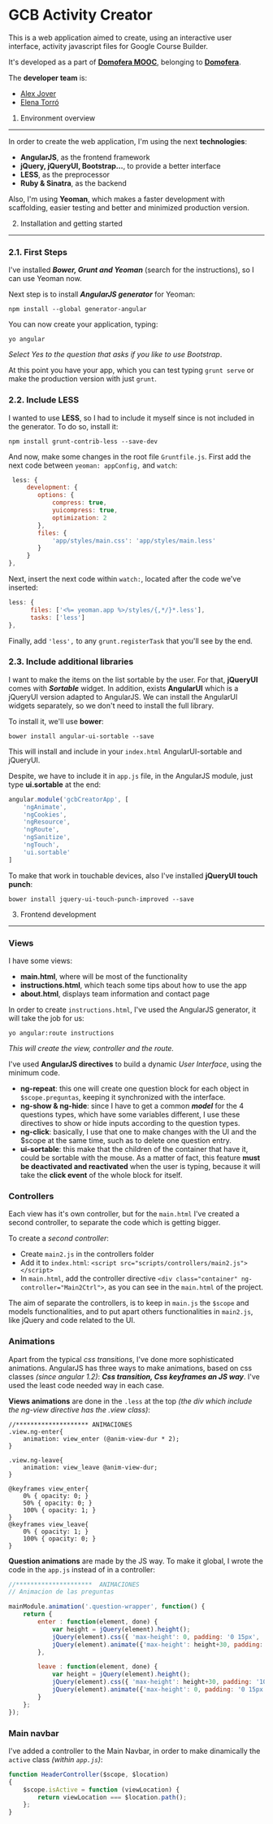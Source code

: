 GCB Activity Creator
===========================
This is a web application aimed to create, using an interactive user interface, activity javascript files for Google Course Builder.

It's developed as a part of **[Domofera MOOC](https://moocdomofera.appspot.com/)**, belonging to **[Domofera](https://domofera.com/)**. 

The **developer team** is:
 - [Alex Jover](https://github.com/alexjoverm)
 - [Elena Torró](https://github.com/elenatorro)

1. Environment overview
----------
In order to create the web application, I'm using the next **technologies**:
 -  **AngularJS**, as the frontend framework
 -  **jQuery, jQueryUI, Bootstrap...**, to provide a better interface
 -  **LESS**, as the preprocessor
 -  **Ruby & Sinatra**, as the backend

Also, I'm using **Yeoman**, which makes a faster development with scaffolding, easier testing and better and minimized production version.
 
 2. Installation and getting started
----------

### 2.1. First Steps

I've installed ***Bower, Grunt and Yeoman*** (search for the instructions), so I can use Yeoman now.

Next step is to install ***AngularJS generator*** for Yeoman:
```
npm install --global generator-angular
```
You can now create your application, typing:
```
yo angular
```
*Select Yes to the question that asks if you like to use Bootstrap*.

At this point you have your app, which you can test typing `grunt serve` or make the production version with just `grunt`.

### 2.2. Include LESS

I wanted to use **LESS**, so I had to include it myself since is not included in the generator. To do so, install it:
```
npm install grunt-contrib-less --save-dev
```
And now, make some changes in the root file `Gruntfile.js`. First add the next code between `yeoman: appConfig,` and `watch`:
```javascript
 less: {
     development: {
        options: {
            compress: true,
            yuicompress: true,
            optimization: 2
        },
        files: {
            'app/styles/main.css': 'app/styles/main.less'
        }
     }
},
``` 
Next, insert the next code within `watch:`, located after the code we've inserted:
```javascript
less: {
      files: ['<%= yeoman.app %>/styles/{,*/}*.less'],
      tasks: ['less']
},
```

Finally, add `'less',` to any `grunt.registerTask` that you'll see by the end.



### 2.3. Include additional libraries

I want to make the items on the list sortable by the user. For that, **jQueryUI** comes with ***Sortable*** widget. In addition, exists **AngularUI** which is a jQueryUI version adapted to AngularJS. We can install the AngularUI widgets separately, so we don't need to install the full library.

To install it, we'll use **bower**:
```
bower install angular-ui-sortable --save
```
This will install and include in your `index.html` AngularUI-sortable and jQueryUI.

Despite, we have to include it in `app.js` file, in the AngularJS module, just type **ui.sortable** at the end:
```javascript
angular.module('gcbCreatorApp', [
    'ngAnimate',
    'ngCookies',
    'ngResource',
    'ngRoute',
    'ngSanitize',
    'ngTouch',
    'ui.sortable'
]
```

To make that work in touchable devices, also I've installed **jQueryUI touch punch**:
```
bower install jquery-ui-touch-punch-improved --save
```


 3. Frontend development
----------

### Views
I have some views:
 -  **main.html**, where will be most of the functionality
 -  **instructions.html**, which teach some tips about how to use the app
 -  **about.html**, displays team information and contact page

In order to create `instructions.html`, I've used the AngularJS generator, it will take the job for us:

```
yo angular:route instructions
```
*This will create the view, controller and the route.*

I've used **AngularJS directives** to build a dynamic *User Interface*, using the minimum code.
  - **ng-repeat**: this one will create one question block for each object in `$scope.preguntas`, keeping it synchronized with the interface.
  - **ng-show & ng-hide**: since I have to get a common ***model*** for the 4 questions types, which have some variables different, I use these directives to show or hide inputs according to the question types.
  - **ng-click**: basically, I use that one to make changes with the UI and the $scope at the same time, such as to delete one question entry.
  - **ui-sortable**: this make that the children of the container that have it, could be sortable with the mouse. As a matter of fact, this feature **must be deactivated and reactivated** when the user is typing, because it will take the **click event** of the whole block for itself.


### Controllers
Each view has it's own controller, but for the `main.html` I've created a second controller, to separate the code which is getting bigger.

To create a *second controller*:
  - Create `main2.js` in the controllers folder
  - Add it to `index.html`: `<script src="scripts/controllers/main2.js"></script>`
  - In `main.html`, add the controller directive `<div class="container" ng-controller="Main2Ctrl">`, as you can see in the `main.html` of the project.

The aim of separate the controllers, is to keep in `main.js` the `$scope` and models functionalities, and to put apart others functionalities in `main2.js`, like jQuery and code related to the UI.


### Animations
Apart from the typical *css transitions*, I've done more sophisticated animations. AngularJS has three ways to make animations, based on css classes *(since angular 1.2)*: ***Css transition, Css keyframes an JS way***. I've used the least code needed way in each case.

**Views animations** are done in the `.less` at the top *(the div which include the ng-view directive has the .view class)*:

```less
//******************** ANIMACIONES
.view.ng-enter{
    animation: view_enter (@anim-view-dur * 2);
}

.view.ng-leave{
    animation: view_leave @anim-view-dur;
}

@keyframes view_enter{
    0% { opacity: 0; }
    50% { opacity: 0; }
    100% { opacity: 1; }
}
@keyframes view_leave{
    0% { opacity: 1; }
    100% { opacity: 0; }
}
```

**Question animations** are made by the JS way. To make it global, I wrote the code in the `app.js` instead of in a controller:

```javascript
//*********************  ANIMACIONES
// Animacion de las preguntas

mainModule.animation('.question-wrapper', function() {
    return {
        enter : function(element, done) { 
            var height = jQuery(element).height();
            jQuery(element).css({ 'max-height': 0, padding: '0 15px', 'opacity': 0 });
            jQuery(element).animate({'max-height': height+30, padding: '10px 15px', 'opacity': 1 }, 400, done);
        },

        leave : function(element, done) {
            var height = jQuery(element).height();
            jQuery(element).css({ 'max-height': height+30, padding: '10px 15px', 'opacity': 1 });
            jQuery(element).animate({'max-height': 0, padding: '0 15px', 'opacity': 0 }, 400, done);
        }
    };
});
```



### Main navbar

I've added a controller to the Main Navbar, in order to make dinamically the `active` class *(within `app.js`)*:

```javascript
function HeaderController($scope, $location) 
{ 
    $scope.isActive = function (viewLocation) { 
        return viewLocation === $location.path();
    };
}
```






